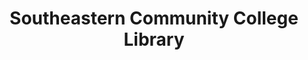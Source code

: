 ---
layout: repo
title: "Southeastern Community College Library"
id: 5617
permalink: repos/5617/
---
